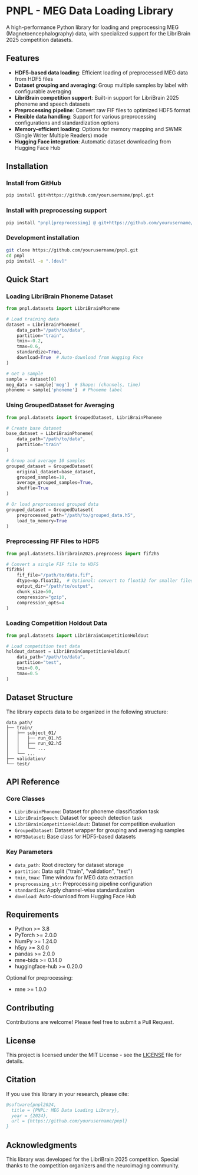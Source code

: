 # PNPL - MEG Data Loading Library

A high-performance Python library for loading and preprocessing MEG (Magnetoencephalography) data, with specialized support for the LibriBrain 2025 competition datasets.

## Features

- **HDF5-based data loading**: Efficient loading of preprocessed MEG data from HDF5 files
- **Dataset grouping and averaging**: Group multiple samples by label with configurable averaging
- **LibriBrain competition support**: Built-in support for LibriBrain 2025 phoneme and speech datasets
- **Preprocessing pipeline**: Convert raw FIF files to optimized HDF5 format
- **Flexible data handling**: Support for various preprocessing configurations and standardization options
- **Memory-efficient loading**: Options for memory mapping and SWMR (Single Writer Multiple Readers) mode
- **Hugging Face integration**: Automatic dataset downloading from Hugging Face Hub

## Installation

### Install from GitHub

```bash
pip install git+https://github.com/yourusername/pnpl.git
```

### Install with preprocessing support

```bash
pip install "pnpl[preprocessing] @ git+https://github.com/yourusername/pnpl.git"
```

### Development installation

```bash
git clone https://github.com/yourusername/pnpl.git
cd pnpl
pip install -e ".[dev]"
```

## Quick Start

### Loading LibriBrain Phoneme Dataset

```python
from pnpl.datasets import LibriBrainPhoneme

# Load training data
dataset = LibriBrainPhoneme(
    data_path="/path/to/data",
    partition="train",
    tmin=-0.2,
    tmax=0.6,
    standardize=True,
    download=True  # Auto-download from Hugging Face
)

# Get a sample
sample = dataset[0]
meg_data = sample['meg']  # Shape: (channels, time)
phoneme = sample['phoneme']  # Phoneme label
```

### Using GroupedDataset for Averaging

```python
from pnpl.datasets import GroupedDataset, LibriBrainPhoneme

# Create base dataset
base_dataset = LibriBrainPhoneme(
    data_path="/path/to/data",
    partition="train"
)

# Group and average 10 samples
grouped_dataset = GroupedDataset(
    original_dataset=base_dataset,
    grouped_samples=10,
    average_grouped_samples=True,
    shuffle=True
)

# Or load preprocessed grouped data
grouped_dataset = GroupedDataset(
    preprocessed_path="/path/to/grouped_data.h5",
    load_to_memory=True
)
```

### Preprocessing FIF Files to HDF5

```python
from pnpl.datasets.libribrain2025.preprocess import fif2h5

# Convert a single FIF file to HDF5
fif2h5(
    fif_file="/path/to/data.fif",
    dtype=np.float32,  # Optional: convert to float32 for smaller files
    output_dir="/path/to/output",
    chunk_size=50,
    compression="gzip",
    compression_opts=4
)
```

### Loading Competition Holdout Data

```python
from pnpl.datasets import LibriBrainCompetitionHoldout

# Load competition test data
holdout_dataset = LibriBrainCompetitionHoldout(
    data_path="/path/to/data",
    partition="test",
    tmin=0.0,
    tmax=0.5
)
```

## Dataset Structure

The library expects data to be organized in the following structure:

```
data_path/
├── train/
│   ├── subject_01/
│   │   ├── run_01.h5
│   │   ├── run_02.h5
│   │   └── ...
│   └── ...
├── validation/
└── test/
```

## API Reference

### Core Classes

- `LibriBrainPhoneme`: Dataset for phoneme classification task
- `LibriBrainSpeech`: Dataset for speech detection task
- `LibriBrainCompetitionHoldout`: Dataset for competition evaluation
- `GroupedDataset`: Dataset wrapper for grouping and averaging samples
- `HDF5Dataset`: Base class for HDF5-based datasets

### Key Parameters

- `data_path`: Root directory for dataset storage
- `partition`: Data split ("train", "validation", "test")
- `tmin`, `tmax`: Time window for MEG data extraction
- `preprocessing_str`: Preprocessing pipeline configuration
- `standardize`: Apply channel-wise standardization
- `download`: Auto-download from Hugging Face Hub

## Requirements

- Python >= 3.8
- PyTorch >= 2.0.0
- NumPy >= 1.24.0
- h5py >= 3.0.0
- pandas >= 2.0.0
- mne-bids >= 0.14.0
- huggingface-hub >= 0.20.0

Optional for preprocessing:
- mne >= 1.0.0

## Contributing

Contributions are welcome! Please feel free to submit a Pull Request.

## License

This project is licensed under the MIT License - see the [LICENSE](LICENSE) file for details.

## Citation

If you use this library in your research, please cite:

```bibtex
@software{pnpl2024,
  title = {PNPL: MEG Data Loading Library},
  year = {2024},
  url = {https://github.com/yourusername/pnpl}
}
```

## Acknowledgments

This library was developed for the LibriBrain 2025 competition. Special thanks to the competition organizers and the neuroimaging community.